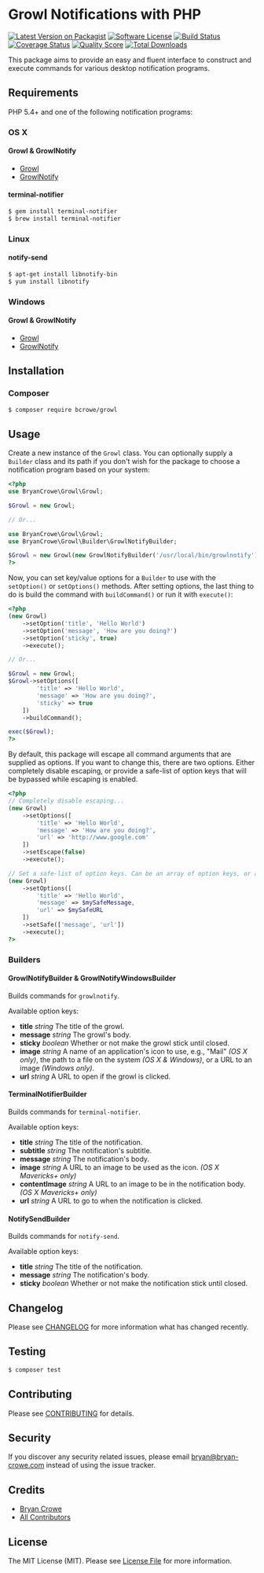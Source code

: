 # Growl Notifications with PHP

[![Latest Version on Packagist][ico-version]][link-packagist]
[![Software License][ico-license]](LICENSE.md)
[![Build Status][ico-travis]][link-travis]
[![Coverage Status][ico-scrutinizer]][link-scrutinizer]
[![Quality Score][ico-code-quality]][link-code-quality]
[![Total Downloads][ico-downloads]][link-downloads]

This package aims to provide an easy and fluent interface to construct and
execute commands for various desktop notification programs.

## Requirements

PHP 5.4+ and one of the following notification programs:

### OS X

#### Growl & GrowlNotify

* [Growl](http://growl.info/downloads)
* [GrowlNotify](http://growl.info/downloads#generaldownloads)

#### terminal-notifier

```bash
$ gem install terminal-notifier
$ brew install terminal-notifier
```

### Linux

#### notify-send

``` bash
$ apt-get install libnotify-bin
$ yum install libnotify
```

### Windows

#### Growl & GrowlNotify

* [Growl](http://www.growlforwindows.com/gfw/default.aspx)
* [GrowlNotify](http://www.growlforwindows.com/gfw/help/growlnotify.aspx)

## Installation

### Composer

``` bash
$ composer require bcrowe/growl
```

## Usage

Create a new instance of the `Growl` class. You can optionally supply a
`Builder` class and its path if you don't wish for the package to choose
a notification program based on your system:

```php
<?php
use BryanCrowe\Growl\Growl;

$Growl = new Growl;

// Or...

use BryanCrowe\Growl\Growl;
use BryanCrowe\Growl\Builder\GrowlNotifyBuilder;

$Growl = new Growl(new GrowlNotifyBuilder('/usr/local/bin/growlnotify'));
?>
```

Now, you can set key/value options for a `Builder` to use with the `setOption()`
or `setOptions()` methods. After setting options, the last thing to do is build
the command with `buildCommand()` or run it with `execute()`:

```php
<?php
(new Growl)
    ->setOption('title', 'Hello World')
    ->setOption('message', 'How are you doing?')
    ->setOption('sticky', true)
    ->execute();

// Or...

$Growl = new Growl;
$Growl->setOptions([
        'title' => 'Hello World',
        'message' => 'How are you doing?',
        'sticky' => true
    ])
    ->buildCommand();

exec($Growl);
?>
```

By default, this package will escape all command arguments that are supplied as
options. If you want to change this, there are two options. Either completely
disable escaping, or provide a safe-list of option keys that will be bypassed
while escaping is enabled.

```php
<?php
// Completely disable escaping...
(new Growl)
    ->setOptions([
        'title' => 'Hello World',
        'message' => 'How are you doing?',
        'url' => 'http://www.google.com'
    ])
    ->setEscape(false)
    ->execute();

// Set a safe-list of option keys. Can be an array of option keys, or a string.
(new Growl)
    ->setOptions([
        'title' => 'Hello World',
        'message' => $mySafeMessage,
        'url' => $mySafeURL
    ])
    ->setSafe(['message', 'url'])
    ->execute();
?>
```

### Builders

#### GrowlNotifyBuilder & GrowlNotifyWindowsBuilder

Builds commands for `growlnotify`.

Available option keys:

* **title** *string* The title of the growl.
* **message** *string* The growl's body.
* **sticky** *boolean* Whether or not make the growl stick until closed.
* **image** *string* A name of an application's icon to use, e.g., "Mail"
*(OS X only)*, the path to a file on the system *(OS X & Windows)*, or a URL to
an image *(Windows only)*.
* **url** *string* A URL to open if the growl is clicked.

#### TerminalNotifierBuilder

Builds commands for `terminal-notifier`.

Available option keys:

* **title** *string* The title of the notification.
* **subtitle** *string* The notification's subtitle.
* **message** *string* The notification's body.
* **image** *string* A URL to an image to be used as the icon. *(OS X Mavericks+ only)*
* **contentImage** *string* A URL to an image to be in the notification body. *(OS X Mavericks+ only)*
* **url** *string* A URL to go to when the notification is clicked.

#### NotifySendBuilder

Builds commands for `notify-send`.

Available option keys:

* **title** *string* The title of the notification.
* **message** *string* The notification's body.
* **sticky** *boolean* Whether or not make the notification stick until closed.

## Changelog

Please see [CHANGELOG](CHANGELOG.md) for more information what has changed recently.

## Testing

``` bash
$ composer test
```

## Contributing

Please see [CONTRIBUTING](CONTRIBUTING.md) for details.

## Security

If you discover any security related issues, please email bryan@bryan-crowe.com instead of using the issue tracker.

## Credits

- [Bryan Crowe][link-author]
- [All Contributors][link-contributors]

## License

The MIT License (MIT). Please see [License File](LICENSE.md) for more information.

[ico-version]: https://img.shields.io/packagist/v/bcrowe/growl.svg?style=flat-square
[ico-license]: https://img.shields.io/badge/license-MIT-brightgreen.svg?style=flat-square
[ico-travis]: https://img.shields.io/travis/bcrowe/growl/master.svg?style=flat-square
[ico-scrutinizer]: https://img.shields.io/scrutinizer/coverage/g/bcrowe/growl.svg?style=flat-square
[ico-code-quality]: https://img.shields.io/scrutinizer/g/bcrowe/growl.svg?style=flat-square
[ico-downloads]: https://img.shields.io/packagist/dt/bcrowe/growl.svg?style=flat-square

[link-packagist]: https://packagist.org/packages/bcrowe/growl
[link-travis]: https://travis-ci.org/bcrowe/growl
[link-scrutinizer]: https://scrutinizer-ci.com/g/bcrowe/growl/code-structure
[link-code-quality]: https://scrutinizer-ci.com/g/bcrowe/growl
[link-downloads]: https://packagist.org/packages/bcrowe/growl
[link-author]: https://github.com/bcrowe
[link-contributors]: ../../contributors
